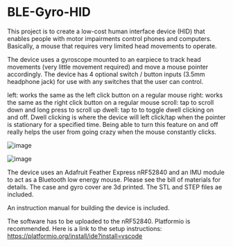 # BLE-Gyro-HID
This project is to create a low-cost human interface device (HID) that enables people with motor impairments control phones and computers. Basically, a mouse that requires very limited head movements to operate.

The device uses a gyroscope mounted to an earpiece to track head movements (very little movement required) and move a mouse pointer accordingly. The device has 4 optional switch / button inputs (3.5mm headphone jack) for use with any switches that the user can control.

left: works the same as the left click button on a regular mouse 
right: works the same as the right click button on a regular mouse 
scroll: tap to scroll down and long press to scroll up
dwell: tap to to toggle dwell clicking on and off. Dwell clicking is where the device will left click/tap when the pointer is stationary for a specified time. Being able to turn this feature on and off really helps the user from going crazy when the mouse constantly clicks.


![image](https://user-images.githubusercontent.com/60524115/169169440-575a1dae-fa35-465c-b26f-152073b4841a.png)

![image](https://user-images.githubusercontent.com/60524115/169169907-82e66a26-245c-4c65-b1aa-6736aed9e78a.png)

The device uses an Adafruit Feather Express nRF52840 and an IMU module to act as a Bluetooth low energy mouse. Please see the bill of materials for details. The case and gyro cover are 3d printed. The STL and STEP files ae included.

An instruction manual for building the device is included.

The software has to be uploaded to the nRF52840. Platformio is recommended. Here is a link to the setup instructions:
https://platformio.org/install/ide?install=vscode


